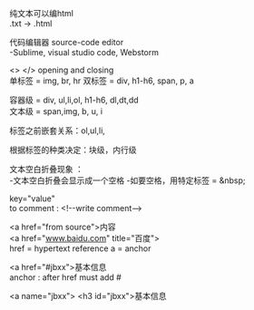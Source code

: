 纯文本可以编html</br>
.txt -> .html

代码编辑器 source-code editor</br>
-Sublime, visual studio code, Webstorm

<> </> opening and closing</br>
单标签 = img, br, hr
双标签 = div, h1-h6, span, p, a

容器级 = div, ul,li,ol, h1-h6, dl,dt,dd</br>
文本级 = span,img, b, u, i</br>

标签之前嵌套关系：ol,ul,li,

根据标签的种类决定：块级，内行级

文本空白折叠现象 ：</br>
-文本空白折叠会显示成一个空格
-如要空格，用特定标签 = \&nbsp; 

key="value" </br>
to comment : \<!--write comment-->

\<a href="from source">内容</a> </br>
\<a href="www.baidu.com" title="百度"></a> </br>
href = hypertext reference
a = anchor

\<a href="#jbxx">基本信息</a> </br>
anchor : after href must add #

\<a name="jbxx"></a>
\<h3 id="jbxx">基本信息</h3>



